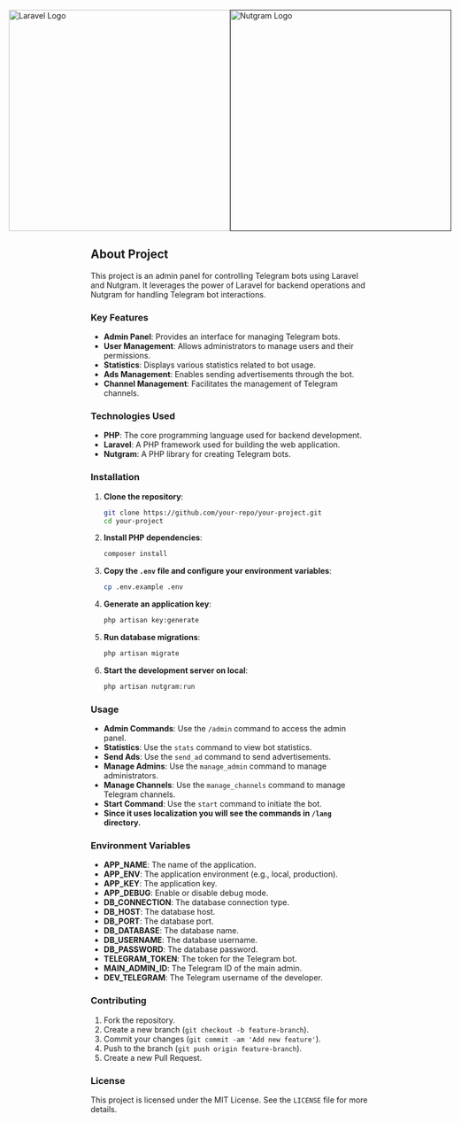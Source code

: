 <p style="display: flex; justify-content: center; align-items: center;">
    <a href="https://laravel.com" target="_blank">
        <img src="https://raw.githubusercontent.com/laravel/art/master/logo-lockup/5%20SVG/2%20CMYK/1%20Full%20Color/laravel-logolockup-cmyk-red.svg" width="400" alt="Laravel Logo">
    </a>
    <a href="" target="_blank">
        <img src="https://nutgram.dev/img/logo-raw.svg" width="400" alt="Nutgram Logo">
    </a>
</p>

## About Project

This project is an admin panel for controlling Telegram bots using Laravel and Nutgram. It leverages the power of Laravel for backend operations and Nutgram for handling Telegram bot interactions.

### Key Features

- **Admin Panel**: Provides an interface for managing Telegram bots.
- **User Management**: Allows administrators to manage users and their permissions.
- **Statistics**: Displays various statistics related to bot usage.
- **Ads Management**: Enables sending advertisements through the bot.
- **Channel Management**: Facilitates the management of Telegram channels.

### Technologies Used

- **PHP**: The core programming language used for backend development.
- **Laravel**: A PHP framework used for building the web application.
- **Nutgram**: A PHP library for creating Telegram bots.

### Installation

1. **Clone the repository**:
    ```bash
    git clone https://github.com/your-repo/your-project.git
    cd your-project
    ```

2. **Install PHP dependencies**:
    ```bash
    composer install
    ```
   
3. **Copy the `.env` file and configure your environment variables**:
    ```bash
    cp .env.example .env
    ```

4. **Generate an application key**:
    ```bash
    php artisan key:generate
    ```

5. **Run database migrations**:
    ```bash
    php artisan migrate
    ```

6. **Start the development server on local**:
    ```bash
    php artisan nutgram:run
    ```

### Usage

- **Admin Commands**: Use the `/admin` command to access the admin panel.
- **Statistics**: Use the `stats` command to view bot statistics.
- **Send Ads**: Use the `send_ad` command to send advertisements.
- **Manage Admins**: Use the `manage_admin` command to manage administrators.
- **Manage Channels**: Use the `manage_channels` command to manage Telegram channels.
- **Start Command**: Use the `start` command to initiate the bot.
- **Since it uses localization you will see the commands in `/lang` directory.**
### Environment Variables

- **APP\_NAME**: The name of the application.
- **APP\_ENV**: The application environment (e.g., local, production).
- **APP\_KEY**: The application key.
- **APP\_DEBUG**: Enable or disable debug mode.
- **DB\_CONNECTION**: The database connection type.
- **DB\_HOST**: The database host.
- **DB\_PORT**: The database port.
- **DB\_DATABASE**: The database name.
- **DB\_USERNAME**: The database username.
- **DB\_PASSWORD**: The database password.
- **TELEGRAM\_TOKEN**: The token for the Telegram bot.
- **MAIN\_ADMIN\_ID**: The Telegram ID of the main admin.
- **DEV\_TELEGRAM**: The Telegram username of the developer.

### Contributing

1. Fork the repository.
2. Create a new branch (`git checkout -b feature-branch`).
3. Commit your changes (`git commit -am 'Add new feature'`).
4. Push to the branch (`git push origin feature-branch`).
5. Create a new Pull Request.

### License

This project is licensed under the MIT License. See the `LICENSE` file for more details.

